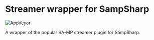 Streamer wrapper for SampSharp
=====================

[![AppVeyor](https://img.shields.io/appveyor/ci/ikkentim/sampsharp-streamer.svg)](https://ci.appveyor.com/project/ikkentim/sampsharp-streamer/)

A wrapper of the popular SA-MP streamer plugin for SampSharp.


